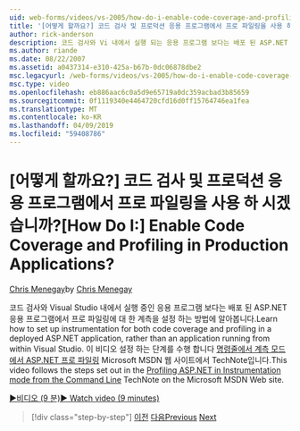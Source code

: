 ```yaml
---
uid: web-forms/videos/vs-2005/how-do-i-enable-code-coverage-and-profiling-in-production-applications
title: '[어떻게 할까요?] 코드 검사 및 프로덕션 응용 프로그램에서 프로 파일링을 사용 하 시겠습니까? | Microsoft 문서'
author: rick-anderson
description: 코드 검사와 Vi 내에서 실행 되는 응용 프로그램 보다는 배포 된 ASP.NET 응용 프로그램에서 프로 파일링에 대 한 계측을 설정 하는 방법 알아보기...
ms.author: riande
ms.date: 08/22/2007
ms.assetid: a0437314-e310-425a-b67b-0dc06878dbe2
msc.legacyurl: /web-forms/videos/vs-2005/how-do-i-enable-code-coverage-and-profiling-in-production-applications
msc.type: video
ms.openlocfilehash: eb886aac6c0a5d9e65719a0dc359acbad3b85659
ms.sourcegitcommit: 0f1119340e4464720cfd16d0ff15764746ea1fea
ms.translationtype: MT
ms.contentlocale: ko-KR
ms.lasthandoff: 04/09/2019
ms.locfileid: "59408786"
---
```

# <a name="how-do-i-enable-code-coverage-and-profiling-in-production-applications"></a><span data-ttu-id="b2522-104">[어떻게 할까요?] 코드 검사 및 프로덕션 응용 프로그램에서 프로 파일링을 사용 하 시겠습니까?</span><span class="sxs-lookup"><span data-stu-id="b2522-104">[How Do I:] Enable Code Coverage and Profiling in Production Applications?</span></span>

<span data-ttu-id="b2522-105">[Chris Menegay](https://twitter.com/CMenegay)</span><span class="sxs-lookup"><span data-stu-id="b2522-105">by [Chris Menegay](https://twitter.com/CMenegay)</span></span>

<span data-ttu-id="b2522-106">코드 검사와 Visual Studio 내에서 실행 중인 응용 프로그램 보다는 배포 된 ASP.NET 응용 프로그램에서 프로 파일링에 대 한 계측을 설정 하는 방법에 알아봅니다.</span><span class="sxs-lookup"><span data-stu-id="b2522-106">Learn how to set up instrumentation for both code coverage and profiling in a deployed ASP.NET application, rather than an application running from within Visual Studio.</span></span> <span data-ttu-id="b2522-107">이 비디오 설정 하는 단계를 수행 합니다 [명령줄에서 계측 모드에서 ASP.NET 프로 파일링](https://msdn.microsoft.com/teamsystem/aa718860.aspx) Microsoft MSDN 웹 사이트에서 TechNote입니다.</span><span class="sxs-lookup"><span data-stu-id="b2522-107">This video follows the steps set out in the [Profiling ASP.NET in Instrumentation mode from the Command Line](https://msdn.microsoft.com/teamsystem/aa718860.aspx) TechNote on the Microsoft MSDN Web site.</span></span>

[<span data-ttu-id="b2522-108">&#9654;비디오 (9 분)</span><span class="sxs-lookup"><span data-stu-id="b2522-108">&#9654; Watch video (9 minutes)</span></span>](https://channel9.msdn.com/Blogs/ASP-NET-Site-Videos/how-do-i-enable-code-coverage-and-profiling-in-production-applications)

> [!div class="step-by-step"]
> <span data-ttu-id="b2522-109">[이전](how-do-i-run-unit-tests-against-a-deployed-database.md)
> [다음](web-deployment-projects.md)</span><span class="sxs-lookup"><span data-stu-id="b2522-109">[Previous](how-do-i-run-unit-tests-against-a-deployed-database.md)
[Next](web-deployment-projects.md)</span></span>
